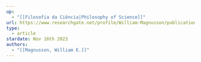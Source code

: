 ```yaml
---
up:
  - "[[Filosofia da Ciência|Philosophy of Science]]"
url: https://www.researchgate.net/profile/William-Magnusson/publication/344167357_Magnusson_Skeptic_253_57-59/links/5f57cde3458515e96d3b3e0d/Magnusson-Skeptic-253-57-59.pdf?_sg%5B0%5D=started_experiment_milestone&origin=journalDetail
type:
  - article
stardate: Nov 16th 2023
authors:
  - "[[Magnusson, William E.]]"
---
```

